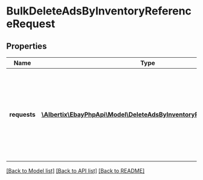 # BulkDeleteAdsByInventoryReferenceRequest

## Properties
Name | Type | Description | Notes
------------ | ------------- | ------------- | -------------
**requests** | [**\Albertix\EbayPhpApi\Model\DeleteAdsByInventoryReferenceRequest[]**](DeleteAdsByInventoryReferenceRequest.md) | A list of inventory referenceID and inventory reference type pairs that specify the set of ads to remove in bulk. | [optional] 

[[Back to Model list]](../README.md#documentation-for-models) [[Back to API list]](../README.md#documentation-for-api-endpoints) [[Back to README]](../README.md)


